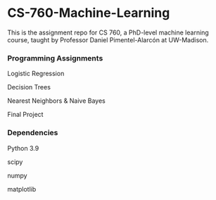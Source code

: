 # CS-760-Machine-Learning

This is the assignment repo for CS 760, a PhD-level machine learning course, taught by Professor Daniel Pimentel-Alarcón at UW-Madison.

### Programming Assignments

Logistic Regression

Decision Trees

Nearest Neighbors & Naive Bayes

Final Project

### Dependencies

Python 3.9

scipy

numpy

matplotlib

